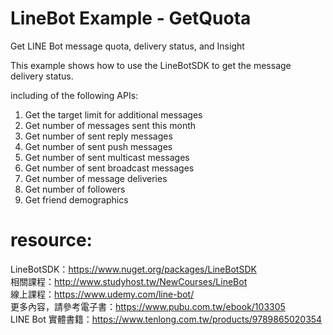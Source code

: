 # LineBot Example - GetQuota
Get LINE Bot message quota,  delivery status, and Insight

This example shows how to use the LineBotSDK to get the message delivery status.

including of the following APIs:
1. Get the target limit for additional messages
2. Get number of messages sent this month
3. Get number of sent reply messages
4. Get number of sent push messages
5. Get number of sent multicast messages
6. Get number of sent broadcast messages
7. Get number of message deliveries
8. Get number of followers
9. Get friend demographics

# resource:
LineBotSDK：https://www.nuget.org/packages/LineBotSDK  
相關課程：http://www.studyhost.tw/NewCourses/LineBot   
線上課程：https://www.udemy.com/line-bot/   
更多內容，請參考電子書：https://www.pubu.com.tw/ebook/103305    
LINE Bot 實體書籍：https://www.tenlong.com.tw/products/9789865020354
